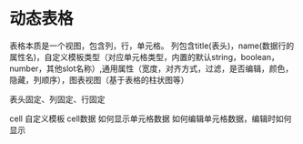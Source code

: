 # 动态表格

表格本质是一个视图，包含列，行，单元格。
列包含title(表头)，name(数据行的属性名)，自定义模板类型（对应单元格类型，内置的默认string，boolean，number，其他slot名称）,通用属性（宽度，对齐方式，过滤，是否编辑，颜色，隐藏，列顺序），图表视图（基于表格的柱状图等）


表头固定、列固定、行固定

cell 自定义模板
cell数据
如何显示单元格数据
如何编辑单元格数据，编辑时如何显示
